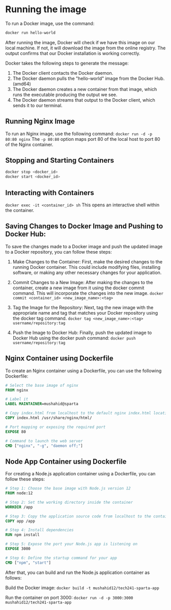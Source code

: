 # Running the image
To run a Docker image, use the command:
```bash
docker run hello-world
```

After running the image, Docker will check if we have this image on our local machine. If not, it will download the image from the online registry.
The output confirms that our Docker installation is working correctly.

Docker takes the following steps to generate the message:
1. The Docker client contacts the Docker daemon.
2. The Docker daemon pulls the "hello-world" image from the Docker Hub.
(amd64)
3. The Docker daemon creates a new container from that image, which runs the executable producing the output we see.
4. The Docker daemon streams that output to the Docker client, which sends it to our terminal.
   
## Running Nginx Image

To run an Nginx image, use the following command:
`docker run -d -p 80:80 nginx`
The `-p 80:80` option maps port 80 of the local host to port 80 of the Nginx container.

## Stopping and Starting Containers
```bash
docker stop <docker_id>
docker start <docker_id>
```
## Interacting with Containers
`docker exec -it <container_id> sh`
This opens an interactive shell within the container.

## Saving Changes to Docker Image and Pushing to Docker Hub:
To save the changes made to a Docker image and push the updated image to a Docker repository, you can follow these steps:

1. Make Changes to the Container: First, make the desired changes to the running Docker container. This could include modifying files, installing software, or making any other necessary changes for your application.

2. Commit Changes to a New Image: After making the changes to the container, create a new image from it using the docker commit command. This will incorporate the changes into the new image.
`docker commit <container_id> <new_image_name>:<tag>`

3. Tag the Image for the Repository: Next, tag the new image with the appropriate name and tag that matches your Docker repository using the docker tag command.
`docker tag <new_image_name>:<tag> username/repository:tag`

4. Push the Image to Docker Hub: Finally, push the updated image to Docker Hub using the docker push command:
`docker push username/repository:tag`

## Nginx Container using Dockerfile

To create an Nginx container using a Dockerfile, you can use the following Dockerfile:
```Dockerfile
# Select the base image of nginx
FROM nginx

# Label it
LABEL MAINTAINER=mushahid@sparta

# Copy index.html from localhost to the default nginx index.html location
COPY index.html /usr/share/nginx/html/

# Port mapping or exposing the required port
EXPOSE 80

# Command to launch the web server
CMD ["nginx", "-g", "daemon off;"]

```
## Node App Container using Dockerfile

For creating a Node.js application container using a Dockerfile, you can follow these steps:
```Dockerfile
# Step 1: Choose the base image with Node.js version 12
FROM node:12

# Step 2: Set the working directory inside the container
WORKDIR /app

# Step 3: Copy the application source code from localhost to the container
COPY app /app

# Step 4: Install dependencies
RUN npm install

# Step 5: Expose the port your Node.js app is listening on
EXPOSE 3000

# Step 6: Define the startup command for your app
CMD ["npm", "start"]

```
After that, you can build and run the Node.js application container as follows:

Build the Docker image:
`docker build -t mushahid12/tech241-sparta-app`

Run the container on port 3000:
`docker run -d -p 3000:3000 mushahid12/tech241-sparta-app`

